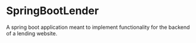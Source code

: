 # SpringBootLender
A spring boot application meant to implement functionality for the backend of a lending website.
